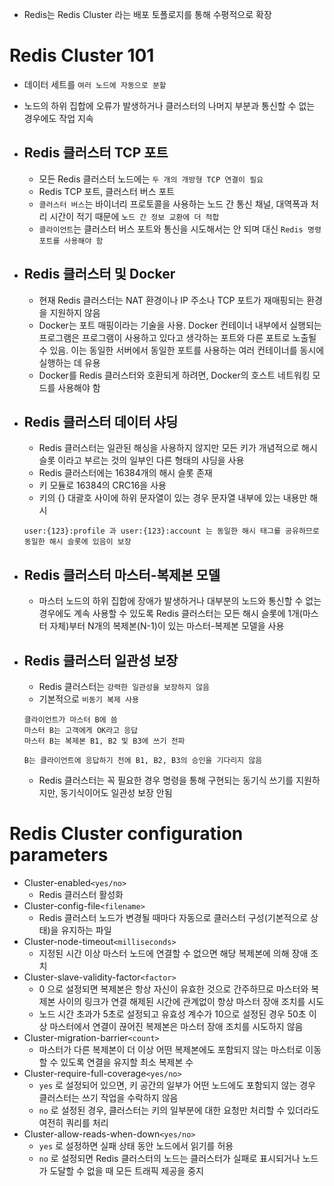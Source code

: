 - Redis는 Redis Cluster 라는 배포 토폴로지를 통해 수평적으로 확장

# Redis Cluster 101
- 데이터 세트를 `여러 노드에 자동으로 분할`
- 노드의 하위 집합에 오류가 발생하거나 클러스터의 나머지 부분과 통신할 수 없는 경우에도 작업 지속

- ## Redis 클러스터 TCP 포트
    - 모든 Redis 클러스터 노드에는 `두 개의 개방형 TCP 연결이 필요`
    - Redis TCP 포트, 클러스터 버스 포트
    - `클러스터 버스`는 바이너리 프로토콜을 사용하는 노드 간 통신 채널, 대역폭과 처리 시간이 적기 때문에 `노드 간 정보 교환에 더 적합`
    - `클라이언트`는 클러스터 버스 포트와 통신을 시도해서는 안 되며 대신 `Redis 명령 포트를 사용해야 함`

- ## Redis 클러스터 및 Docker
    - 현재 Redis 클러스터는 NAT 환경이나 IP 주소나 TCP 포트가 재매핑되는 환경을 지원하지 않음
    - Docker는 포트 매핑이라는 기술을 사용. Docker 컨테이너 내부에서 실행되는 프로그램은 프로그램이 사용하고 있다고 생각하는 포트와 다른 포트로 노출될 수 있음. 이는 동일한 서버에서 동일한 포트를 사용하는 여러 컨테이너를 동시에 실행하는 데 유용
    - Docker를 Redis 클러스터와 호환되게 하려면, Docker의 호스트 네트워킹 모드를 사용해야 함

- ## Redis 클러스터 데이터 샤딩
    - Redis 클러스터는 일관된 해싱을 사용하지 않지만 모든 키가 개념적으로 해시 슬롯 이라고 부르는 것의 일부인 다른 형태의 샤딩을 사용
    - Redis 클러스터에는 16384개의 해시 슬롯 존재
    - 키 모듈로 16384의 CRC16을 사용
    - 키의 {} 대괄호 사이에 하위 문자열이 있는 경우 문자열 내부에 있는 내용만 해시
    ```
    user:{123}:profile 과 user:{123}:account 는 동일한 해시 태그를 공유하므로 동일한 해시 슬롯에 있음이 보장
    ```

- ## Redis 클러스터 마스터-복제본 모델
    - 마스터 노드의 하위 집합에 장애가 발생하거나 대부분의 노드와 통신할 수 없는 경우에도 계속 사용할 수 있도록 Redis 클러스터는 모든 해시 슬롯에 1개(마스터 자체)부터 N개의 복제본(N-1)이 있는 마스터-복제본 모델을 사용

- ## Redis 클러스터 일관성 보장
    - Redis 클러스터는 `강력한 일관성을 보장하지 않음`
    - 기본적으로 `비동기 복제 사용`
    ```
    클라이언트가 마스터 B에 씀
    마스터 B는 고객에게 OK라고 응답
    마스터 B는 복제본 B1, B2 및 B3에 쓰기 전파

    B는 클라이언트에 응답하기 전에 B1, B2, B3의 승인을 기다리지 않음
    ```
    - Redis 클러스터는 꼭 필요한 경우 명령을 통해 구현되는 동기식 쓰기를 지원하지만, 동기식이어도 일관성 보장 안됨

# Redis Cluster configuration parameters
- Cluster-enabled`<yes/no>`
    - Redis 클러스터 활성화
- Cluster-config-file`<filename>`
    - Redis 클러스터 노드가 변경될 때마다 자동으로 클러스터 구성(기본적으로 상태)을 유지하는 파일
- Cluster-node-timeout`<milliseconds>`
    - 지정된 시간 이상 마스터 노드에 연결할 수 없으면 해당 복제본에 의해 장애 조치
- Cluster-slave-validity-factor`<factor>`
    - 0 으로 설정되면 복제본은 항상 자신이 유효한 것으로 간주하므로 마스터와 복제본 사이의 링크가 연결 해제된 시간에 관계없이 항상 마스터 장애 조치를 시도
    - 노드 시간 초과가 5초로 설정되고 유효성 계수가 10으로 설정된 경우 50초 이상 마스터에서 연결이 끊어진 복제본은 마스터 장애 조치를 시도하지 않음
- Cluster-migration-barrier`<count>`
    - 마스터가 다른 복제본이 더 이상 어떤 복제본에도 포함되지 않는 마스터로 이동할 수 있도록 연결을 유지할 최소 복제본 수
- Cluster-require-full-coverage`<yes/no>`
    - `yes` 로 설정되어 있으면, 키 공간의 일부가 어떤 노드에도 포함되지 않는 경우 클러스터는 쓰기 작업을 수락하지 않음
    - `no` 로 설정된 경우, 클러스터는 키의 일부분에 대한 요청만 처리할 수 있더라도 여전히 쿼리를 처리
- Cluster-allow-reads-when-down`<yes/no>`
    - `yes` 로 설정하면 실패 상태 동안 노드에서 읽기를 허용
    - `no` 로 설정되면 Redis 클러스터의 노드는 클러스터가 실패로 표시되거나 노드가 도달할 수 없을 때 모든 트래픽 제공을 중지